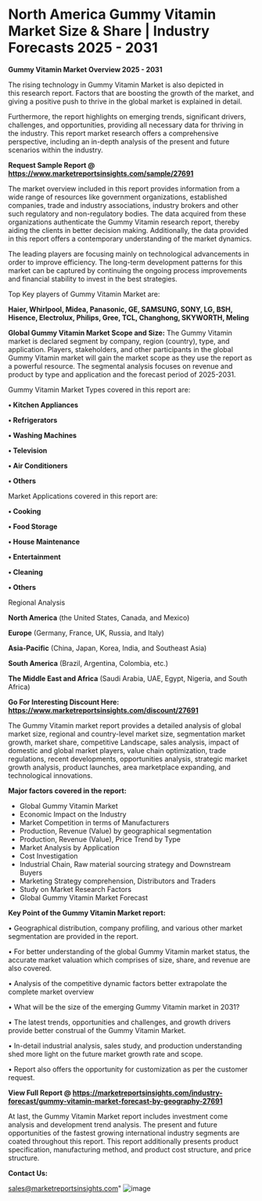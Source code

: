 # North America Gummy Vitamin Market Size & Share | Industry Forecasts 2025 - 2031

<Strong> Gummy Vitamin Market Overview 2025 - 2031</strong>

The rising technology in Gummy Vitamin Market is also depicted in this research report. Factors that are boosting the growth of the market, and giving a positive push to thrive in the global market is explained in detail.

Furthermore, the report highlights on emerging trends, significant drivers, challenges, and opportunities, providing all necessary data for thriving in the industry. This report market research offers a comprehensive perspective, including an in-depth analysis of the present and future scenarios within the industry.

<strong>Request Sample Report @ <a href=https://www.marketreportsinsights.com/sample/27691>https://www.marketreportsinsights.com/sample/27691</a></strong>

The market overview included in this report provides information from a wide range of resources like government organizations, established companies, trade and industry associations, industry brokers and other such regulatory and non-regulatory bodies. The data acquired from these organizations authenticate the Gummy Vitamin research report, thereby aiding the clients in better decision making. Additionally, the data provided in this report offers a contemporary understanding of the market dynamics.

The leading players are focusing mainly on technological advancements in order to improve efficiency. The long-term development patterns for this market can be captured by continuing the ongoing process improvements and financial stability to invest in the best strategies.

Top Key players of Gummy Vitamin Market are:

<strong>Haier, Whirlpool, Midea, Panasonic, GE, SAMSUNG, SONY, LG, BSH, Hisence, Electrolux, Philips, Gree, TCL, Changhong, SKYWORTH, Meling</strong>

<strong><b>Global Gummy Vitamin Market Scope and Size:</b></strong>
The Gummy Vitamin market is declared segment by company, region (country), type, and application. Players, stakeholders, and other participants in the global Gummy Vitamin market will gain the market scope as they use the report as a powerful resource. The segmental analysis focuses on revenue and product by type and application and the forecast period of 2025-2031.

Gummy Vitamin Market Types covered in this report are:

<strong>• Kitchen Appliances

• Refrigerators

• Washing Machines

• Television

• Air Conditioners

• Others</strong>

Market Applications covered in this report are:

<strong>• Cooking

• Food Storage

• House Maintenance

• Entertainment

• Cleaning

• Others</strong> 

Regional Analysis

<strong>North America</strong> (the United States, Canada, and Mexico)

<strong>Europe</strong> (Germany, France, UK, Russia, and Italy)

<strong>Asia-Pacific</strong> (China, Japan, Korea, India, and Southeast Asia)

<strong>South America</strong> (Brazil, Argentina, Colombia, etc.)

<strong>The Middle East and Africa</strong> (Saudi Arabia, UAE, Egypt, Nigeria, and South Africa)

<strong>Go For Interesting Discount Here: <a href=https://www.marketreportsinsights.com/discount/27691>https://www.marketreportsinsights.com/discount/27691</a></strong>

The Gummy Vitamin market report provides a detailed analysis of global market size, regional and country-level market size, segmentation market growth, market share, competitive Landscape, sales analysis, impact of domestic and global market players, value chain optimization, trade regulations, recent developments, opportunities analysis, strategic market growth analysis, product launches, area marketplace expanding, and technological innovations.

<strong><b>Major factors covered in the report:</b></strong>
<ul>
  <li>Global Gummy Vitamin Market </li>
  <li>Economic Impact on the Industry</li>
  <li>Market Competition in terms of Manufacturers</li>
  <li>Production, Revenue (Value) by geographical segmentation</li>
  <li>Production, Revenue (Value), Price Trend by Type</li>
  <li>Market Analysis by Application</li>
  <li>Cost Investigation</li>
  <li>Industrial Chain, Raw material sourcing strategy and Downstream Buyers</li>
  <li>Marketing Strategy comprehension, Distributors and Traders</li>
  <li>Study on Market Research Factors</li>
  <li>Global Gummy Vitamin Market Forecast</li>
</ul>

<strong><b>Key Point of the Gummy Vitamin Market report:</b></strong>

• Geographical distribution, company profiling, and various other market segmentation are provided in the report.

• For better understanding of the global Gummy Vitamin market status, the accurate market valuation which comprises of size, share, and revenue are also covered.

• Analysis of the competitive dynamic factors better extrapolate the complete market overview

• What will be the size of the emerging Gummy Vitamin market in 2031?

• The latest trends, opportunities and challenges, and growth drivers provide better construal of the Gummy Vitamin Market.

• In-detail industrial analysis, sales study, and production understanding shed more light on the future market growth rate and scope.

• Report also offers the opportunity for customization as per the customer request.

<strong><b>View Full Report @ <a href=https://marketreportsinsights.com/industry-forecast/gummy-vitamin-market-forecast-by-geography-27691>https://marketreportsinsights.com/industry-forecast/gummy-vitamin-market-forecast-by-geography-27691</a></b></strong>


At last, the Gummy Vitamin Market report includes investment come analysis and development trend analysis. The present and future opportunities of the fastest growing international industry segments are coated throughout this report. This report additionally presents product specification, manufacturing method, and product cost structure, and price structure.

<strong>Contact Us:</strong>

sales@marketreportsinsights.com"
![image](https://github.com/user-attachments/assets/90b5ce71-0670-4c75-be11-46af679a44c0)
